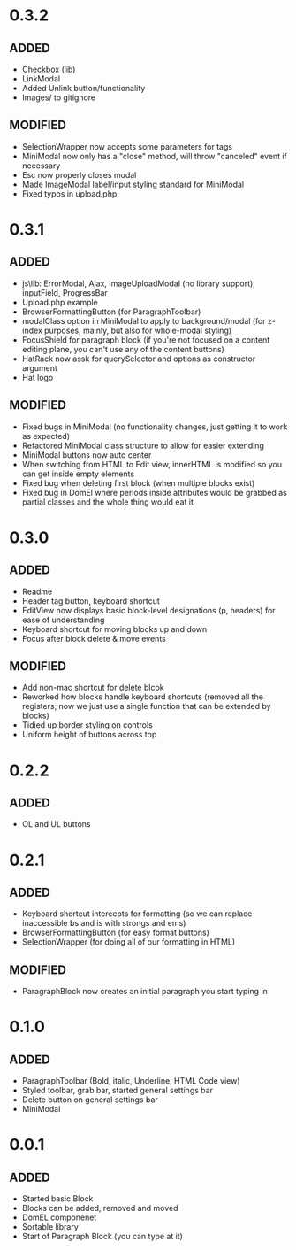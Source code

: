 # 0.3.2
## ADDED
- Checkbox (lib)
- LinkModal
- Added Unlink button/functionality
- Images/ to gitignore
## MODIFIED
- SelectionWrapper now accepts some parameters for tags
- MiniModal now only has a "close" method, will throw "canceled" event if necessary
- Esc now properly closes modal
- Made ImageModal label/input styling standard for MiniModal
- Fixed typos in upload.php

# 0.3.1
## ADDED
- js\lib: ErrorModal, Ajax, ImageUploadModal (no library support), inputField, ProgressBar
- Upload.php example 
- BrowserFormattingButton (for ParagraphToolbar)
- modalClass option in MiniModal to apply to background/modal (for z-index purposes, mainly, but also for whole-modal styling)
- FocusShield for paragraph block (if you're not focused on a content editing plane, you can't use any of the content buttons)
- HatRack now assk for querySelector and options as constructor argument 
- Hat logo  
## MODIFIED
- Fixed bugs in MiniModal (no functionality changes, just getting it to work as expected)
- Refactored MiniModal class structure to allow for easier extending
- MiniModal buttons now auto center
- When switching from HTML to Edit view, innerHTML is modified so you can get inside empty elements
- Fixed bug when deleting first block (when multiple blocks exist)
- Fixed bug in DomEl where periods inside attributes would be grabbed as partial classes and the whole thing would eat it


# 0.3.0
## ADDED
- Readme
- Header tag button, keyboard shortcut
- EditView now displays basic block-level designations (p, headers) for ease of understanding
- Keyboard shortcut for moving blocks up and down
- Focus after block delete & move events
## MODIFIED
- Add non-mac shortcut for delete blcok
- Reworked how blocks handle keyboard shortcuts (removed all the registers; now we just use a single function that can be extended by blocks)
- Tidied up border styling on controls
- Uniform height of buttons across top

# 0.2.2
## ADDED
- OL and UL buttons

# 0.2.1
## ADDED
- Keyboard shortcut intercepts for formatting (so we can replace inaccessible bs and is with strongs and ems)
- BrowserFormattingButton (for easy format buttons)
- SelectionWrapper (for doing all of our formatting in HTML)
## MODIFIED
- ParagraphBlock now creates an initial paragraph you start typing in

# 0.1.0
## ADDED
- ParagraphToolbar (Bold, italic, Underline, HTML Code view)
- Styled toolbar, grab bar, started general settings bar
- Delete button on general settings bar
- MiniModal

# 0.0.1
## ADDED
- Started basic Block
- Blocks can be added, removed and moved
- DomEL componenet
- Sortable library
- Start of Paragraph Block (you can type at it)
